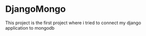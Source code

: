 # DjangoMongo
This project is the first project where i tried to connect my django application to mongodb

